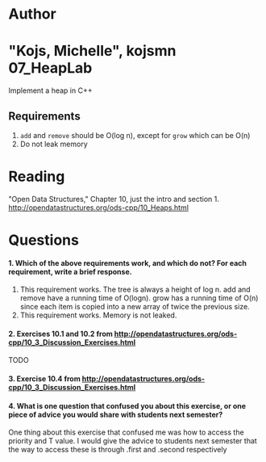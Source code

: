 Author
==========
"Kojs, Michelle", kojsmn
07_HeapLab
==============

Implement a heap in C++

Requirements
------------

1. `add` and `remove` should be O(log n), except for `grow` which can be O(n)
2. Do not leak memory

Reading
=======
"Open Data Structures," Chapter 10, just the intro and section 1. http://opendatastructures.org/ods-cpp/10_Heaps.html

Questions
=========

#### 1. Which of the above requirements work, and which do not? For each requirement, write a brief response.

1. This requirement works. The tree is always a height of log n. add and remove have a running time of O(logn). grow has a running time of O(n) since each item is copied into a new array of twice the previous size.
2. This requirement works. Memory is not leaked.

#### 2. Exercises 10.1 and 10.2 from http://opendatastructures.org/ods-cpp/10_3_Discussion_Exercises.html
TODO

#### 3. Exercise 10.4 from http://opendatastructures.org/ods-cpp/10_3_Discussion_Exercises.html

#### 4. What is one question that confused you about this exercise, or one piece of advice you would share with students next semester?
One thing about this exercise that confused me was how to access the priority and T value. I would give the advice to students next semester that the way to access these is through .first and .second respectively